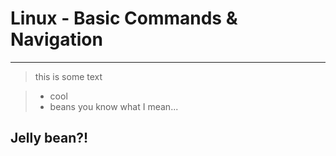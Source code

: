 # Linux - Basic Commands & Navigation
---
>this is some text

>- cool
>- beans
you know what I mean...
## Jelly bean?!
